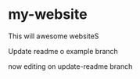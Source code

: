 # my-website

This will awesome websiteS

Update readme o example branch

now editing on update-readme branch
